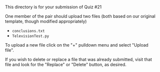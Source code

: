 This directory is for your submission of Quiz #21

One member of the pair should upload two files (both based on our
original template, though modified appropriately)

- `conclusions.txt`   
- `TelevisionTest.py`


To upload a new file click on the "+" pulldown menu and select "Upload file".

If you wish to delete or replace a file that was already submitted,
visit that file and look for the "Replace" or "Delete" button, as
desired.
